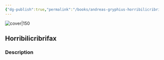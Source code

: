 ```yaml
---
{"dg-publish":true,"permalink":"/books/andreas-gryphius-horribilicribrifax/","title":"\"Horribilicribrifax\"","tags":["classic","play"]}
---
```




![cover|150](http://books.google.com/books/content?id=BqVdAAAAcAAJ&printsec=frontcover&img=1&zoom=1&edge=curl&source=gbs_api)

## Horribilicribrifax

### Description


```